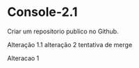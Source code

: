 # Console-2.1
 Criar um repositorio publico no Github.


Alteração 1.1
alteração 2
tentativa de merge

Alteracao 1

